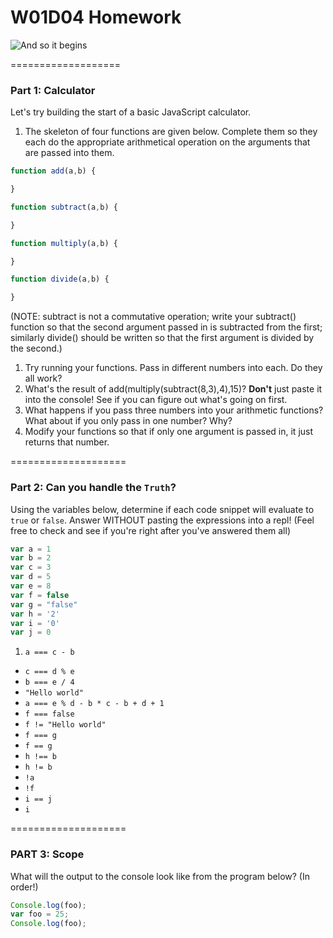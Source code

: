 # W01D04 Homework

![And so it begins](http://seooasis.co.uk/wp-content/uploads/2014/10/So-It-Begins-Image.gif)

===================

### Part 1: Calculator

Let's try building the start of a basic JavaScript calculator.
1. The skeleton of four functions are given below. Complete them so they each do the appropriate arithmetical operation on the arguments that are passed into them.
```javascript
function add(a,b) {

}

function subtract(a,b) {

}

function multiply(a,b) {

}

function divide(a,b) {

}
```
(NOTE: subtract is not a commutative operation; write your subtract() function so that the second argument passed in is subtracted from the first; similarly divide() should be written so that the first argument is divided by the second.)
1. Try running your functions. Pass in different numbers into each. Do they all work?
1. What's the result of add(multiply(subtract(8,3),4),15)? **Don't** just paste it into the console! See if you can figure out what's going on first.
1. What happens if you pass three numbers into your arithmetic functions? What about if you only pass in one number? Why?
1. Modify your functions so that if only one argument is passed in, it just returns that number.

====================

### Part 2: Can you handle the `Truth`?

Using the variables below, determine if each code snippet will evaluate to ```true``` or ```false```. Answer WITHOUT pasting the expressions into a repl! (Feel free to check and see if you're right after you've answered them all)

```js
var a = 1
var b = 2
var c = 3
var d = 5
var e = 8
var f = false
var g = "false"
var h = '2'
var i = '0'
var j = 0
```

1. ```a === c - b```
- ```c === d % e```
- ```b === e / 4```
- ```"Hello world"```
- ```a === e % d - b * c - b + d + 1```
- ```f === false```
- ```f != "Hello world"```
- ```f === g```
- ```f == g```
- ```h !== b```
- ```h != b```
- ```!a```
- ```!f```
- ```i == j```
- ```i```

====================

### PART 3: Scope

What will the output to the console look like from the program below? (In order!)
```js
Console.log(foo);
var foo = 25;
Console.log(foo);
```
